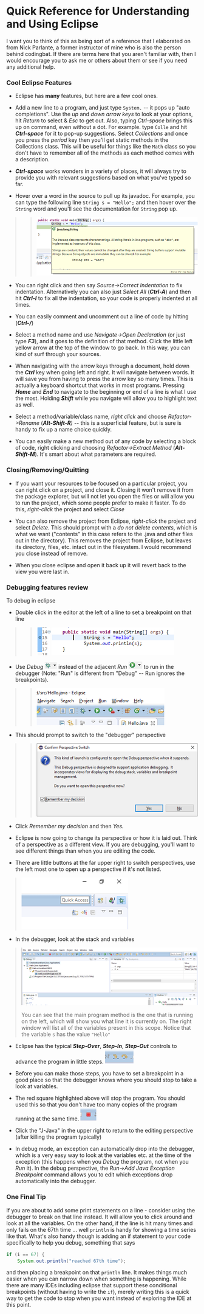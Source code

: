 # Quick Reference for Understanding and Using Eclipse

I want you to think of this as being sort of a reference that I
elaborated on from Nick Parlante, a former instructor of mine who is
also the person behind codingbat. If there are terms here that you
aren't familiar with, then I would encourage you to ask me or others
about them or see if you need any additional help.

### Cool Eclipse Features 

  - Eclipse has **many** features, but here are a few cool ones.

  - Add a new line to a program, and just type ```System.``` -- it pops up
    "auto completions". Use the *up* and *down arrow keys* to look at
    your options, hit *Return* to select & *Esc* to get out. Also,
    typing *Ctrl-space* brings this up on command, even without a dot.
    For example. type ```Colle``` and hit ***Ctrl-space*** for it to pop-up
    suggestions. Select *Collections* and once you press the *period*
    key then you'll get static methods in the Collections class. This
    will be useful for things like the ```Math``` class so you don't have to
    remember all of the methods as each method comes with a description.

  - ***Ctrl-space*** works wonders in a variety of places, it will
    always try to provide you with relevant suggestions based on what
    you've typed so far.

  - Hover over a word in the source to pull up its javadoc. For example,
    you can type the following line ```String s = "Hello";``` and then hover
    over the ```String``` word and you'll see the documentation for ```String```
    pop up.

>> ![](eclipseloot/media/image1.png)

  - You can right click and then say *Source-\>Correct Indentation* to
    fix indentation. Alternatively you can also just *Select All*
    (***Ctrl-A***) and then hit ***Ctrl-I*** to fix all the indentation,
    so your code is properly indented at all times.

  - You can easily comment and uncomment out a line of code by hitting
    (***Ctrl-/***)

  - Select a method name and use *Navigate-\>Open Declaration* (or just
    type ***F3***), and it goes to the definition of that method. Click
    the little left yellow arrow at the top of the window to go back. In
    this way, you can kind of surf through your sources.

  - When navigating with the arrow keys through a document, hold down
    the ***Ctrl*** key when going left and right. It will navigate
    between words. It will save you from having to press the arrow key
    so many times. This is actually a keyboard shortcut that works in
    most programs. Pressing ***Home*** and ***End*** to navigate to the
    beginning or end of a line is what I use the most. Holding
    ***Shift*** while you navigate will allow you to highlight text as
    well.

  - Select a method/variable/class name, *right click* and choose
    *Refactor-\>Rename* (***Alt-Shift-R**)* -- this is a superficial
    feature, but is sure is handy to fix up a name choice quickly.

  - You can easily make a new method out of any code by selecting a
    block of code, right clicking and choosing *Refactor-\>Extract
    Method* (***Alt-Shift-M***). It's smart about what parameters are
    required.

### 

### Closing/Removing/Quitting 

  - If you want your resources to be focused on a particular project,
    you can right click on a project, and close it. Closing it won't
    remove it from the package explorer, but will not let you open the
    files or will allow you to run the project, which some people prefer
    to make it faster. To do this, *right-click* the project and select
    *Close*

  - You can also remove the project from Eclipse, *right-click* the
    project and select *Delete*. This should prompt with a *do not
    delete contents*, which is what we want ("contents" in this case
    refers to the .java and other files out in the directory). This
    removes the project from Eclipse, but leaves its directory, files,
    etc. intact out in the filesystem. I would recommend you close
    instead of remove.

  - When you close eclipse and open it back up it will revert back to
    the view you were last in.

### Debugging features review

To debug in eclipse

  - Double click in the editor at the left of a line to set a breakpoint
    on that line

>> ![](eclipseloot/media/image2.png)

  - Use *Debug* ![](eclipseloot/media/debug.PNG) instead of the adjacent *Run* ![](eclipseloot/media/run.PNG) to run in
    the debugger (Note: "Run" is different from "Debug" -- Run ignores
    the breakpoints).

>> ![](eclipseloot/media/image3.png)

  - This should prompt to switch to the "debugger" perspective

>> ![](eclipseloot/media/image5.png)

  - Click *Remember my decision* and then *Yes.*

  - Eclipse is now going to change its perspective or how it is laid
    out. Think of a perspective as a different view. If you are
    debugging, you'll want to see different things than when you are
    editing the code.

  - There are little buttons at the far upper right to switch
    perspectives, use the left most one to open up a perspective if it's
    not listed.

> ![](eclipseloot/media/image6.png)

  - In the debugger, look at the stack and variables

> ![](eclipseloot/media/image7.png)
> 
> You can see that the main program method is the one that is running on
> the left, which will show you what line it is currently on. The right
> window will list all of the variables present in this scope. Notice
> that the variable ```s``` has the value ```"Hello"```

  - Eclipse has the typical ***Step-Over***, ***Step-In***, ***Step-Out*** controls to advance the program in little steps.
    ![](eclipseloot/media/image8.png)

  - Before you can make those steps, you have to set a breakpoint in a
    good place so that the debugger knows where you should stop to take
    a look at variables.

  - The red square highlighted above will stop the program. You should
    used this so that you don't have too many copies of the program
    running at the same time. ![](eclipseloot/media/image9.png)

  - Click the "J-Java" in the upper right to return to the editing
    perspective (after killing the program typically)

  - In debug mode, an exception can automatically drop into the
    debugger, which is a very easy way to look at the variables etc. at
    the time of the exception (this happens when you *Debug* the
    program, not when you *Run* it). In the debug perspective, the
    *Run-\>Add Java Exception Breakpoint* command allows you to edit
    which exceptions drop automatically into the debugger.

### One Final Tip
If you are about to add some print statements on a line - consider using the debugger to break on that line instead. It will allow you to click around and look at all the variables. On the other hand, if the line is hit many times and only fails on the 67th time ... well ```println``` is handy for showing a time series like that. What's also handy though is adding an if statement to your code specifically to help you debug, something that says

```java
if (i == 67) {
    System.out.println("reached 67th time");
```

and then placing a breakpoint on that ```println``` line. It makes things much easier
when you can narrow down when something is happening.  While there are many IDEs including eclipse that support these conditional breakpoints (without having to write the ```if```), merely writing this is a quick way to get the code to stop when you want instead of exploring the IDE at this point. 

###
